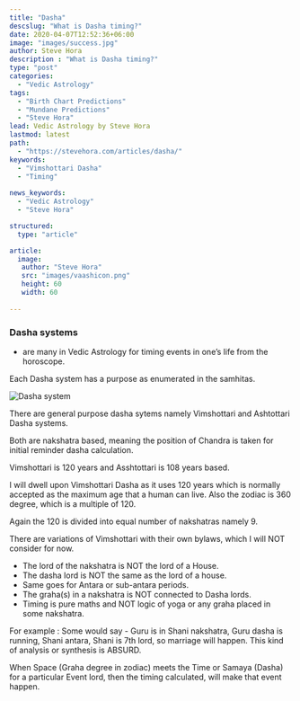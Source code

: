 ```yaml
---
title: "Dasha"
descslug: "What is Dasha timing?"
date: 2020-04-07T12:52:36+06:00
image: "images/success.jpg"
author: Steve Hora
description : "What is Dasha timing?"
type: "post"
categories: 
  - "Vedic Astrology"
tags:
  - "Birth Chart Predictions"
  - "Mundane Predictions"
  - "Steve Hora"
lead: Vedic Astrology by Steve Hora
lastmod: latest 
path:
  - "https://stevehora.com/articles/dasha/"
keywords:
  - "Vimshottari Dasha"
  - "Timing"
  
news_keywords:
  - "Vedic Astrology"
  - "Steve Hora"

structured:
  type: "article"

article:
  image:
   author: "Steve Hora"
   src: "images/vaashicon.png"
   height: 60
   width: 60
  
---
```


### Dasha systems
- are many in Vedic Astrology for timing events in one’s life from the horoscope.

Each Dasha system has a purpose as enumerated in the samhitas.

![Dasha system](/images/articles/dasha.png)

There are general purpose dasha sytems namely Vimshottari and Ashtottari Dasha systems.

Both are nakshatra based, meaning the position of Chandra is taken for initial reminder dasha calculation.

Vimshottari is 120 years and Asshtottari is 108 years based.

I will dwell upon Vimshottari Dasha as it uses 120 years which is normally accepted as the maximum age that a human can live. Also the zodiac is 360 degree, which is a multiple of 120.

Again the 120 is divided into equal number of nakshatras namely 9.

There are variations of Vimshottari with their own bylaws, which I will NOT consider for now.

* The lord of the nakshatra is NOT the lord of a House.
* The dasha lord is NOT the same as the lord of a house.
* Same goes for Antara or sub-antara periods.
* The graha(s) in a nakshatra is NOT connected to Dasha lords.
* Timing is pure maths and NOT logic of yoga or any graha placed in some nakshatra.

For example : Some would say - Guru is in Shani nakshatra, Guru dasha is running, Shani antara, Shani is 7th lord, so marriage will happen. This kind of analysis or synthesis is ABSURD.

When Space (Graha degree in zodiac) meets the Time or Samaya (Dasha) for a particular Event lord, then the timing calculated, will make that event happen.

